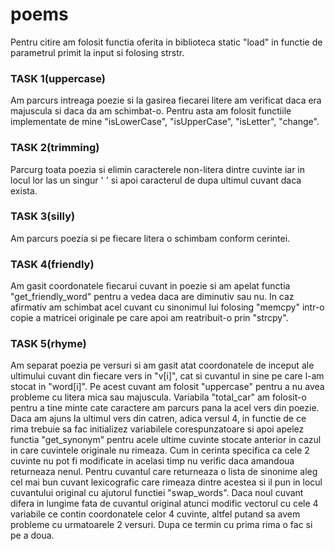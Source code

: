 # poems  
  Pentru citire am folosit functia oferita in biblioteca static "load" in functie de parametrul primit la input si folosing strstr.
### TASK 1(uppercase)
  Am parcurs intreaga poezie si la gasirea fiecarei litere am verificat daca era majuscula si daca da am schimbat-o. Pentru asta am folosit functiile implementate de mine "isLowerCase", "isUpperCase", "isLetter", "change".
### TASK 2(trimming)
  Parcurg toata poezia si elimin caracterele non-litera dintre cuvinte iar in locul lor las un singur ' ' si apoi caracterul de dupa ultimul cuvant daca exista.
### TASK 3(silly)
  Am parcurs poezia si pe fiecare litera o schimbam conform cerintei.
### TASK 4(friendly)
  Am gasit coordonatele fiecarui cuvant in poezie si am apelat functia "get_friendly_word" pentru a vedea daca are diminutiv sau nu. In caz afirmativ am schimbat acel cuvant cu sinonimul lui folosing "memcpy" intr-o copie a matricei originale pe care apoi am reatribuit-o prin "strcpy".
### TASK 5(rhyme)
  Am separat poezia pe versuri si am gasit atat coordonatele de inceput ale ultimului cuvant din fiecare vers in "v[i]", cat si cuvantul in sine pe care l-am stocat in "word[i]". Pe acest cuvant am folosit "uppercase" pentru a nu avea probleme cu litera mica sau majuscula. Variabila "total_car" am folosit-o pentru a tine minte cate caractere am parcurs pana la acel vers din poezie. Daca am ajuns la ultimul vers din catren, adica versul 4, in functie de ce rima trebuie sa fac initializez variabilele corespunzatoare si apoi apelez functia "get_synonym" pentru acele ultime cuvinte stocate anterior in cazul in care cuvintele originale nu rimeaza. Cum in cerinta specifica ca cele 2 cuvinte nu pot fi modificate in acelasi timp nu verific daca amandoua returneaza nenul. Pentru cuvantul care returneaza o lista de sinonime aleg cel mai bun cuvant lexicografic care rimeaza dintre acestea si il pun in locul cuvantului original cu ajutorul functiei "swap_words". Daca noul cuvant difera in lungime fata de cuvantul original atunci modific vectorul cu cele 4 variabile ce contin coordonatele celor 4 cuvinte, altfel putand sa avem probleme cu urmatoarele 2 versuri. Dupa ce termin cu prima rima o fac si pe a doua.
